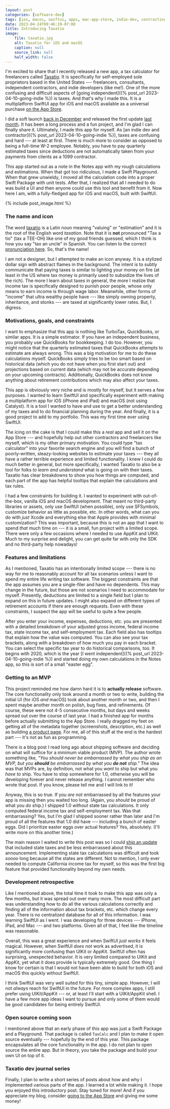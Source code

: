 ```yaml
---
layout: post
categories: [software-dev]
tags: [ios, macos, swiftui, apps, mac-app-store, indie-dev, contracting, freelance, consulting, taxatio-journal]
date: 2023-04-24T09:46:19-07:00
title: Introducing Taxatio
image:
    file: taxatio.jpg
    alt: Taxatio for iOS and macOS
    caption: null
    source_link: null
    half_width: false
---
```


I'm excited to share that I recently released a new app, a tax calculator for freelancers called [Taxatio](https://www.hexedbits.com/taxatio/). It is specifically for self-employed sole proprietors based in the United States --- freelancers, consultants, independent contractors, and indie developers (like me!). One of the more confusing and difficult aspects of [going independent]({% post_url 2023-04-10-going-indie %}) is taxes. And that's why I made this. It is a multiplatform SwiftUI app for iOS and macOS available as a universal purchase [on the App Store](https://apps.apple.com/app/taxatio/id6443885452).

<!--excerpt-->

I did a soft launch [back in December](https://www.hexedbits.com/news/2022/12/05/taxatio-launch/) and released the first update [last month](https://www.hexedbits.com/news/2023/03/31/taxatio-update/). It has been a long process and a fun project, and I'm glad I can finally share it. Ultimately, I made this app for myself. As [an indie dev and contractor]({% post_url 2023-04-10-going-indie %}), taxes are confusing and hard --- at least at first. There is much more to consider as opposed to being a full-time W-2 employee. Notably, you have to pay quarterly estimated taxes since deductions are not automatically taken from your payments from clients as a 1099 contractor.

This app started out as a note in the Notes app with my rough calculations and estimations. When that got too ridiculous, I made a Swift Playground. When that grew unwieldy, I moved all the calculation code into a proper Swift Package with unit tests. After that, I realized that all I needed to do was build a UI and then anyone could use this tool and benefit from it. Now here I am, with a fully-fledged app for iOS and macOS, built with SwiftUI.

{% include post_image.html %}

### The name and icon

The word [taxatio](https://en.wiktionary.org/wiki/taxatio) is a Latin noun meaning "valuing" or "estimation" and it is the root of the English word _taxation_. Note that it is **not** pronounced "Tax a tio" (tax a TEE-OH) like one of my good friends guessed, which I think is how you say "tax an uncle" in Spanish. You can listen to the correct [pronunciation here](https://translate.google.com/?sl=la&tl=en&text=taxatio&op=translate). So, that's the name!

I am not a designer, but I attempted to make an icon anyway. It is a stylized dollar sign with abstract flames in the background. The intent is to subtly communicate that paying taxes is similar to lighting your money on fire (at least in the US where tax money is primarily used to subsidize the lives of the rich). The more I learn about taxes in general, the more I realize that income tax is specifically designed to punish poor people, whose only means to earn income is through wage labor. Meanwhile, other forms of "income" that ultra wealthy people have --- like simply owning property, inheritance, and stonks --- are taxed at significantly lower rates. But, I digress.

### Motivations, goals, and constraints

I want to emphasize that this app is nothing like TurboTax, QuickBooks, or similar apps. It is a simple estimator. If you have an independent business, you probably use QuickBooks for bookkeeping. I do too. However, you might notice that the quarterly estimated taxes that QuickBooks attempts to estimate are always wrong. This was a big motivation for me to do these calculations myself. QuickBooks simply tries to be too smart based on historical data (which you do not have when you first start out) and projections based on current data (which may not be accurate depending on your upcoming contracts). Additionally, QuickBooks does not know anything about retirement contributions which may also affect your taxes.

This app is obviously very niche and is mostly for myself, but it serves a few purposes. I wanted to learn SwiftUI and specifically experiment with making a multiplatform app for iOS (iPhone and iPad) and macOS (not using Catalyst). It is a tool I wanted to have and use to get a better understanding of my taxes and to do financial planning during the year. And finally, it is a good project to add to my portfolio. This was my first time ever using SwiftUI.

The icing on the cake is that I could make this a _real_ app and sell it on the App Store --- and hopefully help out other contractors and freelancers like myself, which is my other primary motivation. You could type "tax calculator" into your favorite search engine and you will find a bunch of poorly-written, sleazy-looking websites to estimate your taxes --- they all have a rather terrible experience and limited functionality. I knew I could do much better in general, but more specifically, I wanted Taxatio to also be a tool for folks _to learn and understand_ what is going on with their taxes. Taxatio has clear breakdowns to show you how things are computed, and each part of the app has helpful tooltips that explain the calculations and tax rules.

I had a few constraints for building it. I wanted to experiment with out-of-the-box, vanilla iOS and macOS development. That meant no third-party libraries or assets, only use SwiftUI (when possible), only use SFSymbols, customize behavior as little as possible, etc. In other words, what can you do with _just_ Xcode and everything else that Apple provides with minimal customization? This was important, because this is not an app that I want to spend _that_ much time on --- it is a small, fun project with a limited scope. There were only a few occasions where I needed to use AppKit and UIKit. Much to my surprise and delight, you can get quite far with only the SDK and no third-party help nowadays!

### Features and limitations

As I mentioned, Taxatio has an intentionally limited scope --- there is no way for me to reasonably account for all tax scenarios unless I want to spend my entire life writing tax software. The biggest constraints are that the app assumes you are a single-filer and have no dependents. This may change in the future, but those are not scenarios I need to accommodate for myself. Presently, deductions are limited to a single field but I plan to expand on this in future updates. I might also expand on different types of retirement accounts if there are enough requests. Even with these constraints, I suspect the app will be useful to quite a few people.

After you enter your income, expenses, deductions, etc. you are presented with a detailed breakdown of your adjusted gross income, federal income tax, state income tax, and self-employment tax. Each field also has tooltips that explain how the value was computed. You can also see your tax brackets, along with a breakdown of how much you pay in each bracket. You can select the specific tax year to do historical comparisons, too. It begins with 2020, which is the year [I went independent]({% post_url 2023-04-10-going-indie %}) and started doing my own calculations in the Notes app, so this is sort of a small "easter egg".

### Getting to an MVP

This project reminded me how damn hard it is to **actually release** software. The core functionality only took around a month or two to write, building the initial UI (for iOS _and_ macOS) took about another month or two, and then I spent maybe another month on polish, bug fixes, and refinements. Of course, these were not 4-5 consecutive months, but days and weeks spread out over the course of last year. I had a finished app for months before actually submitting to the App Store. I really dragged my feet on getting all of the metadata together (screenshots, description, etc.) as well as building [a product page](https://www.hexedbits.com/taxatio/). For me, all of this stuff at the end is the hardest part --- it's not as fun as programming.

 There is a blog post I read long ago about shipping software and deciding on what will suffice for a minimum viable product (MVP). The author wrote something like, _"You should never be embarrassed by what you ship as an MVP, but you **should** be embarrassed by what you **do not** ship."_ The idea was that MVPs are, by definition, not what you _want_ to ship but what you _have to_ ship. You have to stop somewhere for 1.0, otherwise you will be developing forever and never release anything. I cannot remember who wrote that post. If you know, please tell me and I will link to it!

 Anyway, this is so true. If you _are not_ embarrassed by all the features your app is missing then you waited too long. (Again, you _should_ be proud of what you _do_ ship.) I shipped 1.0 _without_ state tax calculations. It only computed federal income tax and self-employment tax. Was that embarrassing? Yes, but I'm glad I shipped sooner rather than later and I'm proud of all the features that 1.0 did have --- including a bunch of easter eggs. Did I prioritize easter eggs over actual features? Yes, absolutely. (I'll write more on this another time.)

 The main reason I waited to write this post was so I could [ship an update](https://www.hexedbits.com/news/2023/03/31/taxatio-update/) that included state taxes and be less embarrassed about this announcement. Implementing state tax calculations was difficult and took _soooo_ long because all the states are different. Not to mention, I only ever needed to compute California income tax for myself, so this was the first big feature that provided functionality beyond my own needs.

### Development retrospective

Like I mentioned above, the total time it took to make this app was only a few months, but it was spread out over many more. The most difficult part was understanding how to do all the various calculations correctly and finding all of the information about tax brackets, etc. which change every year. There is no centralized database for all of this information. I was learning SwiftUI as I went. I was developing for three devices --- iPhone, iPad, and Mac --- and two platforms. Given all of that, I feel like the timeline was reasonable.

Overall, this was a great experience and when SwiftUI _just works_ it feels magical. However, when SwiftUI _does not_ work as advertised, it is significantly more confusing than UIKit or AppKit. SwiftUI often has surprising, unexpected behavior. It is very limited compared to UIKit and AppKit, yet what it does provide is typically extremely good. One thing I know for certain is that I would not have been able to build for both iOS and macOS this quickly without SwiftUI.

I think SwiftUI was very well suited for this tiny, simple app. However, I will not _always_ reach for SwiftUI in the future. For more complex apps, I still prefer using UIKit/AppKit --- or, at least I'll start with a UIKit/AppKit shell. I have a few more app ideas I want to pursue and only some of them would be good candidates for being entirely SwiftUI.

### Open source coming soon

I mentioned above that an early phase of this app was just a Swift Package and a Playground. That package is called `TaxCalc` and I plan to make it open source eventually --- hopefully by the end of this year. This package encapsulates all the core functionality in the app. I do not plan to open source the entire app. But in theory, you take the package and build your own UI on top of it.

### Taxatio dev journal series

Finally, I plan to write a short series of posts about how and why I implemented various parts of the app. I learned a lot while making it. I hope you enjoyed this introductory post. Stay tuned for more! And if you appreciate my blog, consider [going to the App Store](https://apps.apple.com/app/taxatio/id6443885452) and giving me some money!
